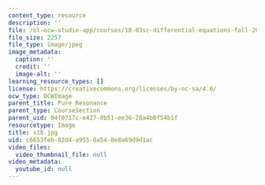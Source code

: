 ```yaml
---
content_type: resource
description: ''
file: /ol-ocw-studio-app/courses/18-03sc-differential-equations-fall-2011/c6653feb82d4a9550a548e8a69d9d1ac_s18.jpg
file_size: 2257
file_type: image/jpeg
image_metadata:
  caption: ''
  credit: ''
  image-alt: ''
learning_resource_types: []
license: https://creativecommons.org/licenses/by-nc-sa/4.0/
ocw_type: OCWImage
parent_title: Pure Resonance
parent_type: CourseSection
parent_uid: 04f0717c-e427-8b51-ee36-28a4b0f54b1f
resourcetype: Image
title: s18.jpg
uid: c6653feb-82d4-a955-0a54-8e8a69d9d1ac
video_files:
  video_thumbnail_file: null
video_metadata:
  youtube_id: null
---
```


